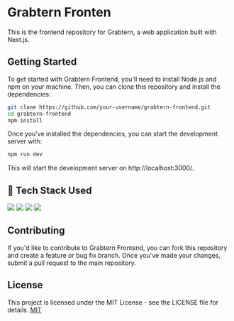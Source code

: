 # Grabtern Fronten

This is the frontend repository for Grabtern, a web application built with Next.js.

## Getting Started

To get started with Grabtern Frontend, you'll need to install Node.js and npm on your machine. Then, you can clone this repository and install the dependencies:

```bash
git clone https://github.com/your-username/grabtern-frontend.git
cd grabtern-frontend
npm install

```

Once you've installed the dependencies, you can start the development server with:

```bash
npm run dev

```

This will start the development server on http://localhost:3000/.

## 🧰 Tech Stack Used 
<img src="https://img.shields.io/badge/next.js-000000?style=for-the-badge&logo=nextdotjs&logoColor=white">   <img src="https://img.shields.io/badge/MongoDB-4EA94B?style=for-the-badge&logo=mongodb&logoColor=white">   <img src="https://img.shields.io/badge/Docker-2CA5E0?style=for-the-badge&logo=docker&logoColor=white">   <img src="	https://img.shields.io/badge/Node.js-339933?style=for-the-badge&logo=nodedotjs&logoColor=white">


## Contributing

If you'd like to contribute to Grabtern Frontend, you can fork this repository and create a feature or bug fix branch. Once you've made your changes, submit a pull request to the main repository.

## License

This project is licensed under the MIT License - see the LICENSE file for details.
[MIT](https://choosealicense.com/licenses/mit/)
